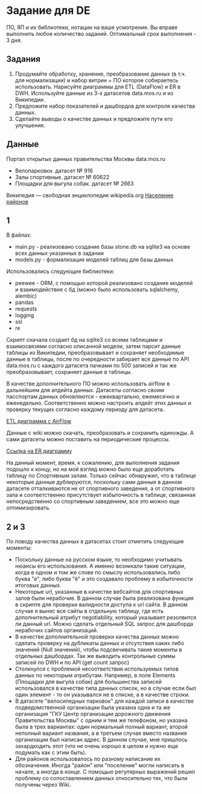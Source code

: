 # Задание для DE

ПО, ЯП и их библиотеки, нотации на ваше усмотрение.
Вы вправе выполнить любое количество заданий.
Оптимальный срок выполнения - 3 дня.

## Задания

1. Продумайте обработку, хранение, преобразование данных (в т.ч. для нормализации) и набор витрин + ПО которое собираетесь использовать. Нарисуйте диаграммы для ETL (DataFlow) и ER в DWH. Используйте данные из 3-х датасетов data.mos.ru и из Википедии.
2. Предложите набор показателей и дашбордов для контроля качества данных.
3. Сделайте выводы о качестве данных и предложите пути его улучшения.

## Данные

Портал открытых данных правительства Москвы data.mos.ru
- Велопарковки. датасет № 916
- Залы спортивные. датасет № 60622
- Площадки для выгула собак. датасет № 2663

Википедия — свободная энциклопедия wikipedia.org
[Население районов](https://ru.wikipedia.org/wiki/%D0%A1%D0%BF%D0%B8%D1%81%D0%BE%D0%BA_%D1%80%D0%B0%D0%B9%D0%BE%D0%BD%D0%BE%D0%B2_%D0%B8_%D0%BF%D0%BE%D1%81%D0%B5%D0%BB%D0%B5%D0%BD%D0%B8%D0%B9_%D0%9C%D0%BE%D1%81%D0%BA%D0%B2%D1%8B)


## 1

В файлах:
- main.py - реализовано создание базы stone.db на sqlite3 на основе всех данных указанных в задании
- models.py - формализация моделей таблиц для базы данных

Использовались следующие библиотеки:
- peewee - ORM, с помощью которой реализовано создание моделей и взаимодействие с бд (можно было использовать sqlalchemy, alembic)
- pandas
- requests
- logging
- ssl
- re

Скрипт сначала создает бд на sqlite3 со всеми таблицами и взаимосвязями согласно описанной модели, затем парсит данные таблицы из Википедии, преобразовывает и сохраняет необходимые данные в таблицы, после по очередности забирает все данные по API data.mos.ru с каждого датасета пачками по 500 записей и так же преобразовывает, сохраняет данные в таблицы.

В качестве дополнительного ПО можно использовать airflow в дальнейшем для апдейта данных.
Датасеты согласно своим пасспортам данных обновляются - ежеквартально, ежемесячно и еженедельно. Соответственно можно настроить апдейт этих данных и проверку текущих согласно каждому периоду для датасета.

[ETL диаграмма с AirFlow](https://github.com/kp042/tz_stone/blob/main/etl_stone.png)

Данные с wiki можно скачать, преобразовать и сохранить единожды. А сами датасеты можно поставить на периодические процессы.

[Ссылка на ER диаграмму](https://github.com/kp042/tz_stone/blob/main/er_stone.png)

На данный момент, время, к сожалению, для выполнения задания подошло к концу, но на мой взгляд можно было еще доработать таблицу по Спортивным залам. Только сейчас обнаружил, что в таблице некоторые данные дублируются, поскольку сами данные в данном датасете отталкиваются не от спортивного заведения, а от спортивного зала и соответственно присутствует избыточность в таблице, связанная непосредственно со спортивным заведением, все это можно еще оптимизировать.

## 2 и 3

По поводу качества данных в датасетах стоит отметить следующие моменты:

- Поскольку данные на русском языке, то необходимо учитывать нюансы его использования. А именно возникали такие ситуации, когда в одном и том же слове по смыслу использовались либо буква "е", либо буква "ё" и это создавало проблему в избыточности итоговых данных.
- Некоторые url, указанные в качестве вебсайтов для спортивных залов были нерабочие. В данном случае была реализована функция в скрипте для проверки валидности доступа к url сайта. В данном случае я вынес все сайты в отдельную таблицу, где есть дополнительный атрибут negotiability, который указывает резолвится ли данный url. Можно сделать отдельный SQL запрос для дашборда нерабочих сайтов организаций.
- В качестве дополнительной проверки качества данных можно сделать проверку на дубликаты данных и отсутствия каких либо значений (Null значений), чтобы подсвечивать такие моменты в отдельных дашбордах. Так же выводить контрольные суммы записей по DWH и по API (get count запрос)
- Столкнулся с проблемой несоответствия используемых типов данных по некоторым атрибутам. Например, в поле Elements (Площадки для выгула собак) для большинства записей использовался в качестве типа данных список, но в случае если был один элемент - то он указывался не в списке, а в качестве строки.
- В датасете "велосипедных парковок" для каждой записи в качестве подведомственной организации была указана одна и та же организация "ГКУ Центр организации дорожного движения Правительства Москвы" с одним и тем же телефоном, но указана была в трех вариантах: один нормальный полный вариант, второй неполный вариант названия, а в третьем случае вместо названия организации был написан адрес. В данном случае, мне пришлось захардкодить этот (что не очень хорошо в целом и нужно еще подумать как с этим быть).
- Для районов использовалось по разному написание их обозначения. Иногда "район" или "поселение" могли написать в начале, а иногда в конце. С помощью регулярных выражений решил проблему со сопоставлением данных относительно тех, что были получены через Wiki. 
